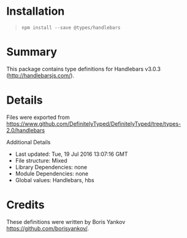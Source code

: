 # Installation
> `npm install --save @types/handlebars`

# Summary
This package contains type definitions for Handlebars v3.0.3 (http://handlebarsjs.com/).

# Details
Files were exported from https://www.github.com/DefinitelyTyped/DefinitelyTyped/tree/types-2.0/handlebars

Additional Details
 * Last updated: Tue, 19 Jul 2016 13:07:16 GMT
 * File structure: Mixed
 * Library Dependencies: none
 * Module Dependencies: none
 * Global values: Handlebars, hbs

# Credits
These definitions were written by Boris Yankov <https://github.com/borisyankov/>.
